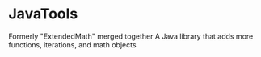 # JavaTools
Formerly "ExtendedMath" merged together
A Java library that adds more functions, iterations, and math objects
